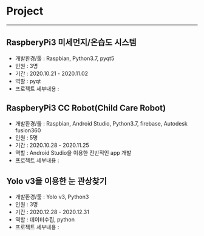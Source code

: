 # Project

***

## RaspberyPi3 미세먼지/온습도 시스템   
  - 개발환경/툴 : Raspbian, Python3.7, pyqt5 
  - 인원 : 3명   
  - 기간 : 2020.10.21 - 2020.11.02
  - 역할 : pyqt
  - 프로젝트 세부내용 : 
  
## RaspberyPi3 CC Robot(Child Care Robot)     
  - 개발환경/툴 : Raspbian, Android Studio, Python3.7, firebase, Autodesk fusion360     
  - 인원 : 5명    
  - 기간 : 2020.10.28 - 2020.11.25
  - 역할 : Android Studio을 이용한 전반적인 app 개발
  - 프로젝트 세부내용 :
   
## Yolo v3을 이용한 눈 관상찾기    
  - 개발환경/툴 : Yolo v3, Python3
  - 인원 : 3명
  - 기간 : 2020.12.28 - 2020.12.31
  - 역할 : 데이터수집, python
  - 프로젝트 세부내용 : 
